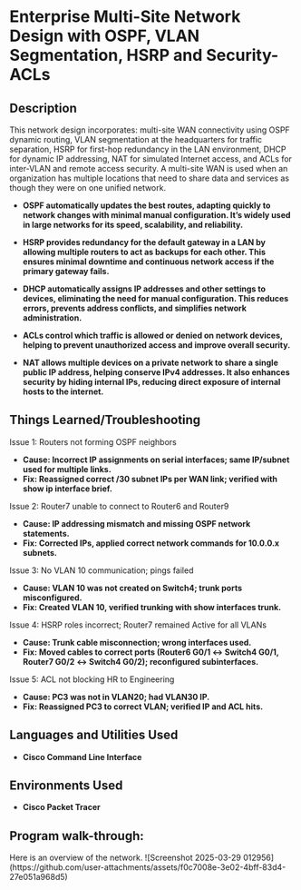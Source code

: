 <h1>Enterprise Multi-Site Network Design with OSPF, VLAN Segmentation, HSRP and Security-ACLs </h1>

<h2>Description</h2>
This network design incorporates: multi-site WAN connectivity using OSPF dynamic routing, VLAN segmentation at the headquarters for traffic separation, HSRP for first-hop redundancy in the LAN environment, DHCP for dynamic IP addressing, NAT for simulated Internet access, and ACLs for inter-VLAN and remote access security. A multi-site WAN is used when an organization has multiple locations that need to share data and services as though they were on one unified network.

- <b>OSPF automatically updates the best routes, adapting quickly to network changes with minimal manual configuration. It’s widely used in large networks for its speed, scalability, and reliability. </b>

- <b>HSRP provides redundancy for the default gateway in a LAN by allowing multiple routers to act as backups for each other. This ensures minimal downtime and continuous network access if the primary gateway fails.</b> 

- <b>DHCP automatically assigns IP addresses and other settings to devices, eliminating the need for manual configuration. This reduces errors, prevents address conflicts, and simplifies network administration.</b> 

- <b>ACLs control which traffic is allowed or denied on network devices, helping to prevent unauthorized access and improve overall security.</b> 

- <b>NAT allows multiple devices on a private network to share a single public IP address, helping conserve IPv4 addresses. It also enhances security by hiding internal IPs, reducing direct exposure of internal hosts to the internet.</b>

<h2>Things Learned/Troubleshooting</h2>

Issue 1: Routers not forming OSPF neighbors
- <b>Cause: Incorrect IP assignments on serial interfaces; same IP/subnet used for multiple links.</b> 
- <b>Fix: Reassigned correct /30 subnet IPs per WAN link; verified with show ip interface brief.</b> 

Issue 2: Router7 unable to connect to Router6 and Router9
- <b>Cause: IP addressing mismatch and missing OSPF network statements.</b> 
- <b>Fix: Corrected IPs, applied correct network commands for 10.0.0.x subnets.</b> 

Issue 3: No VLAN 10 communication; pings failed
- <b>Cause: VLAN 10 was not created on Switch4; trunk ports misconfigured.</b> 
- <b>Fix: Created VLAN 10, verified trunking with show interfaces trunk.</b> 

Issue 4: HSRP roles incorrect; Router7 remained Active for all VLANs
- <b>Cause: Trunk cable misconnection; wrong interfaces used.</b> 
- <b>Fix: Moved cables to correct ports (Router6 G0/1 ↔ Switch4 G0/1, Router7 G0/2 ↔ Switch4 G0/2); reconfigured subinterfaces.</b> 

Issue 5: ACL not blocking HR to Engineering
- <b>Cause: PC3 was not in VLAN20; had VLAN30 IP.</b> 
- <b>Fix: Reassigned PC3 to correct VLAN; verified IP and ACL hits.</b> 

<h2>Languages and Utilities Used</h2>

- <b>Cisco Command Line Interface</b> 

<h2>Environments Used </h2>

- <b>Cisco Packet Tracer</b>

<h2>Program walk-through:</h2>
Here is an overview of the network. 
![Screenshot 2025-03-29 012956](https://github.com/user-attachments/assets/f0c7008e-3e02-4bff-83d4-27e051a968d5)
